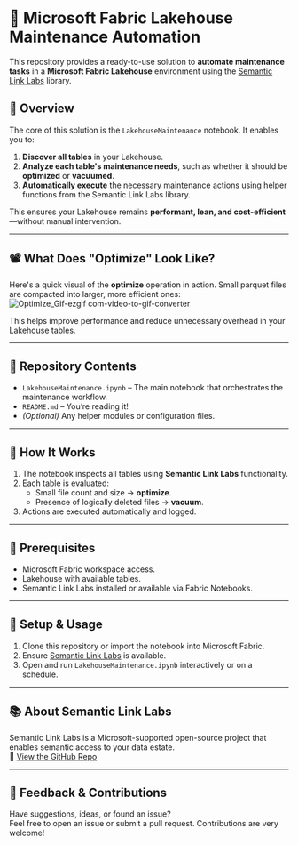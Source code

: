 # 🧹 Microsoft Fabric Lakehouse Maintenance Automation

This repository provides a ready-to-use solution to **automate maintenance tasks** in a **Microsoft Fabric Lakehouse** environment using the [Semantic Link Labs](https://github.com/microsoft/semantic-link-labs) library.

## 🚀 Overview

The core of this solution is the `LakehouseMaintenance` notebook. It enables you to:

1. **Discover all tables** in your Lakehouse.
2. **Analyze each table's maintenance needs**, such as whether it should be **optimized** or **vacuumed**.
3. **Automatically execute** the necessary maintenance actions using helper functions from the Semantic Link Labs library.

This ensures your Lakehouse remains **performant, lean, and cost-efficient**—without manual intervention.

---

## 📽️ What Does "Optimize" Look Like?

Here's a quick visual of the **optimize** operation in action. Small parquet files are compacted into larger, more efficient ones:
![Optimize_Gif-ezgif com-video-to-gif-converter](https://github.com/user-attachments/assets/8981e257-d1ee-4391-887b-7d574314032b)


This helps improve performance and reduce unnecessary overhead in your Lakehouse tables.

---

## 📂 Repository Contents

- `LakehouseMaintenance.ipynb` – The main notebook that orchestrates the maintenance workflow.
- `README.md` – You’re reading it!
- *(Optional)* Any helper modules or configuration files.

---

## 🧠 How It Works

1. The notebook inspects all tables using **Semantic Link Labs** functionality.
2. Each table is evaluated:
   - Small file count and size → **optimize**.
   - Presence of logically deleted files → **vacuum**.
3. Actions are executed automatically and logged.

---

## 🧰 Prerequisites

- Microsoft Fabric workspace access.
- Lakehouse with available tables.
- Semantic Link Labs installed or available via Fabric Notebooks.

---

## 🔧 Setup & Usage

1. Clone this repository or import the notebook into Microsoft Fabric.
2. Ensure [Semantic Link Labs](https://github.com/microsoft/semantic-link-labs) is available.
3. Open and run `LakehouseMaintenance.ipynb` interactively or on a schedule.

---

## 📚 About Semantic Link Labs

Semantic Link Labs is a Microsoft-supported open-source project that enables semantic access to your data estate.  
🔗 [View the GitHub Repo](https://github.com/microsoft/semantic-link-labs)

---

## 💬 Feedback & Contributions

Have suggestions, ideas, or found an issue?  
Feel free to open an issue or submit a pull request. Contributions are very welcome!
